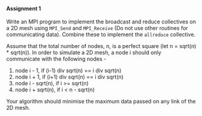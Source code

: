 #### Assignment 1

Write an MPI program to implement the broadcast and reduce collectives on a 2D mesh using `MPI_Send` and `MPI_Receive` (Do not use other routines for communicating data). Combine these to implement the `allreduce` collective. 

Assume that the total number of nodes, n, is a perfect square (let n = sqrt(n) * sqrt(n)). In order to simulate a 2D mesh, a node i should only communicate with the following nodes -

1. node i - 1, if (i-1) div sqrt(n) == i div sqrt(n)
2. node i + 1, if (i+1) div sqrt(n) == i div sqrt(n)
3. node i - sqrt(n), if i >= sqrt(n) 
4. node i + sqrt(n), if i < n - sqrt(n) 


Your algorithm should minimise the maximum data passed on any link of the 2D mesh.